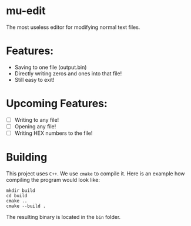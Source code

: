 # mu-edit
The most useless editor for modifying normal text files.

# Features:
 - Saving to one file (output.bin)
 - Directly writing zeros and ones into that file!
 - Still easy to exit!
 
# Upcoming Features:
 - [ ] Writing to any file!
 - [ ] Opening any file!
 - [ ] Writing HEX numbers to the file!

# Building
This project uses `C++`. We use `cmake` to compile it. Here is an example how compiling the program would look like:

```
mkdir build
cd build
cmake ..
cmake --build .
```

The resulting binary is located in the `bin` folder.
